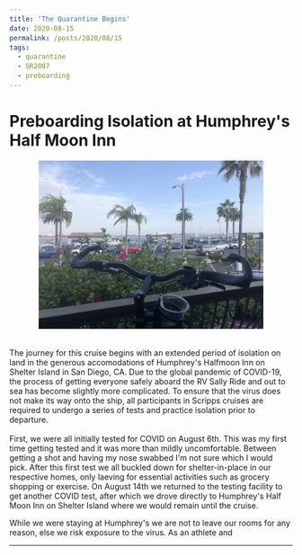 ```yaml
---
title: 'The Quarantine Begins'
date: 2020-08-15
permalink: /posts/2020/08/15
tags:
  - quarantine
  - SR2007
  - preboarding
---
```



Preboarding Isolation at Humphrey's Half Moon Inn
======

<center>
    <div style="width:400px; height:300px">
<img src="/images/sr2007bp1_2.JPG"/>
    </div>
</center>

<br> 
<br> 
The journey for this cruise begins with an extended period of isolation on land in the generous accomodations of Humphrey's Halfmoon Inn on Shelter Island in San Diego, CA. Due to the global pandemic of COVID-19, the process of getting everyone safely aboard the RV Sally Ride and out to sea has become slightly more complicated. To ensure that the virus does not make its way onto the ship, all participants in Scripps cruises are required to undergo a series of tests and practice isolation prior to departure.

<br> 
<br> 
First, we were all initially tested for COVID on August 6th. This was my first time getting tested and it was more than mildly uncomfortable. Between getting a shot and having my nose swabbed I'm not sure which I would pick. After this first test we all buckled down for shelter-in-place in our respective homes, only laeving for essential activities such as grocery shopping or exercise. On August 14th we returned to the testing facility to get another COVID test, after which we drove directly to Humphrey's Half Moon Inn on Shelter Island where we would remain until the cruise.

While we were staying at Humphrey's we are not to leave our rooms for any reason, else we risk exposure to the virus. As an athlete and 

------